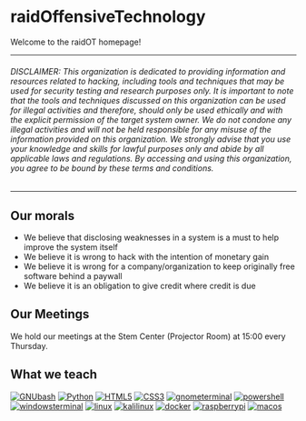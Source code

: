 # raidOffensiveTechnology
Welcome to the raidOT homepage!

---
###### DISCLAIMER: This organization is dedicated to providing information and resources related to hacking, including tools and techniques that may be used for security testing and research purposes only. It is important to note that the tools and techniques discussed on this organization can be used for illegal activities and therefore, should only be used ethically and with the explicit permission of the target system owner. We do not condone any illegal activities and will not be held responsible for any misuse of the information provided on this organization. We strongly advise that you use your knowledge and skills for lawful purposes only and abide by all applicable laws and regulations. By accessing and using this organization, you agree to be bound by these terms and conditions.
---

## Our morals
- We believe that disclosing weaknesses in a system is a must to help improve the system itself
- We believe it is wrong to hack with the intention of monetary gain
- We believe it is wrong for a company/organization to keep originally free software behind a paywall
- We believe it is an obligation to give credit where credit is due

## Our Meetings
We hold our meetings at the Stem Center (Projector Room) at 15:00 every Thursday.

## What we teach
<a href='https://github.com/shivamkapasia0' target="_blank"><img alt='GNUbash' src='https://img.shields.io/badge/Bash-100000?style=for-the-badge&logo=GNUbash&logoColor=white&labelColor=black&color=black'/></a> <a href='https://github.com/shivamkapasia0' target="_blank"><img alt='Python' src='https://img.shields.io/badge/Python-100000?style=for-the-badge&logo=Python&logoColor=white&labelColor=black&color=black'/></a> <a href='https://github.com/shivamkapasia0' target="_blank"><img alt='HTML5' src='https://img.shields.io/badge/HTML-100000?style=for-the-badge&logo=HTML5&logoColor=white&labelColor=black&color=black'/></a> <a href='https://github.com/shivamkapasia0' target="_blank"><img alt='CSS3' src='https://img.shields.io/badge/Css-100000?style=for-the-badge&logo=CSS3&logoColor=white&labelColor=black&color=black'/></a> <a href='https://github.com/shivamkapasia0' target="_blank"><img alt='gnometerminal' src='https://img.shields.io/badge/Terminal-100000?style=for-the-badge&logo=gnometerminal&logoColor=white&labelColor=black&color=black'/></a> <a href='https://github.com/shivamkapasia0' target="_blank"><img alt='powershell' src='https://img.shields.io/badge/Powershell-100000?style=for-the-badge&logo=powershell&logoColor=white&labelColor=black&color=black'/></a> <a href='https://github.com/shivamkapasia0' target="_blank"><img alt='windowsterminal' src='https://img.shields.io/badge/windows_terminal-100000?style=for-the-badge&logo=windowsterminal&logoColor=white&labelColor=black&color=black'/></a> <a href='https://github.com/shivamkapasia0' target="_blank"><img alt='linux' src='https://img.shields.io/badge/Linux-100000?style=for-the-badge&logo=linux&logoColor=white&labelColor=black&color=black'/></a> <a href='https://github.com/shivamkapasia0' target="_blank"><img alt='kalilinux' src='https://img.shields.io/badge/kali_linux-100000?style=for-the-badge&logo=kalilinux&logoColor=white&labelColor=black&color=black'/></a> <a href='https://github.com/shivamkapasia0' target="_blank"><img alt='docker' src='https://img.shields.io/badge/docker-100000?style=for-the-badge&logo=docker&logoColor=white&labelColor=black&color=black'/></a> <a href='https://github.com/shivamkapasia0' target="_blank"><img alt='raspberrypi' src='https://img.shields.io/badge/raspberry_pi-100000?style=for-the-badge&logo=raspberrypi&logoColor=white&labelColor=black&color=black'/></a> <a href='https://github.com/shivamkapasia0' target="_blank"><img alt='macos' src='https://img.shields.io/badge/macos-100000?style=for-the-badge&logo=macos&logoColor=white&labelColor=black&color=black'/></a>

